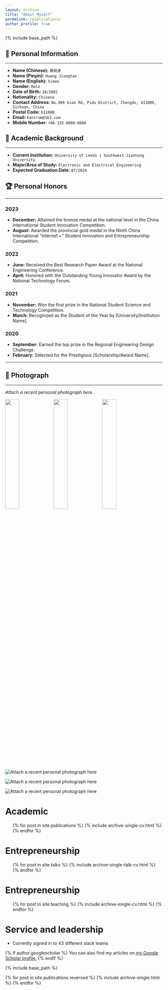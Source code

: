 ```yaml
---
layout: archive
title: "About Myself"
permalink: /publications/
author_profile: true
---
```


{% include base_path %}
## 🌟 Personal Information
---
- **Name (Chinese):** `黄炯涛`
- **Name (Pinyin):** `Huang Jiongtao`
- **Name (English):** `Simon`
- **Gender:** `Male`
- **Date of Birth:** `10/2001`
- **Nationality:** `Chinese`
- **Contact Address:** `No.999 Xian Rd, Pidu District, Chengdu, 611000, Sichuan, China`
- **Postal Code:** `611000`
- **Email:** `kantrum@163.com`
- **Mobile Number:** `+86-155-8888-8888`

## 📘 Academic Background
---
- **Current Institution:** `University of Leeds | Southwest Jiaotong University`
- **Major/Area of Study:** `Electronic and Electrical Engineering`
- **Expected Graduation Date:** `07/2024`

## 🏆 Personal Honors
---
### 2023
- **December:** Attained the bronze medal at the national level in the China International Student Innovation Competition.
- **August:** Awarded the provincial gold medal in the Ninth China International "Internet +" Student Innovation and Entrepreneurship Competition.

### 2022
- **June:** Received the Best Research Paper Award at the National Engineering Conference.
- **April:** Honored with the Outstanding Young Innovator Award by the National Technology Forum.

### 2021
- **November:** Won the first prize in the National Student Science and Technology Competition.
- **March:** Recognized as the Student of the Year by [University/Institution Name].

### 2020
- **September:** Earned the top prize in the Regional Engineering Design Challenge.
- **February:** Selected for the Prestigious [Scholarship/Award Name].

---

## 📸 Photograph
---
*Attach a recent personal photograph here.*
<p float="left">
  <img src="huangjiongtao.github.io/images/500x300.png" width="30%" />
  <img src="huangjiongtao.github.io/images/500x300.png" width="30%" />
  <img src="huangjiongtao.github.io/images/500x300.png" width="30%" />
</p>

![Attach a recent personal photograph here](huangjiongtao.github.io/images/500x300.png)

![Attach a recent personal photograph here](huangjiongtao.github.io/images/500x300.png)

![Attach a recent personal photograph here](huangjiongtao.github.io/images/500x300.png)






Academic
======
  <ul>{% for post in site.publications %}
    {% include archive-single-cv.html %}
  {% endfor %}</ul>
  
Entrepreneurship
======
  <ul>{% for post in site.talks %}
    {% include archive-single-talk-cv.html %}
  {% endfor %}</ul>
  
Entrepreneurship
======
  <ul>{% for post in site.teaching %}
    {% include archive-single-cv.html %}
  {% endfor %}</ul>
  
Service and leadership
======
* Currently signed in to 43 different slack teams









{% if author.googlescholar %}
  You can also find my articles on <u><a href="{{author.googlescholar}}">my Google Scholar profile</a>.</u>
{% endif %}

{% include base_path %}

{% for post in site.publications reversed %}
  {% include archive-single.html %}
{% endfor %}
